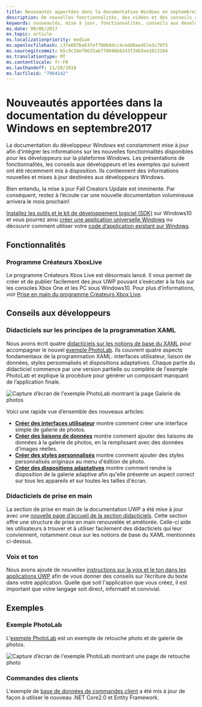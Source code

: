 ```yaml
---
title: Nouveautés apportées dans la documentation Windows en septembre2017 - Développer des applicationsUWP
description: De nouvelles fonctionnalités, des vidéos et des conseils aux développeurs ont été ajoutés à la documentation du développeur Windows10 en septembre2017.
keywords: nouveautés, mise à jour, fonctionnalités, conseils aux développeurs, Windows10, 1709
ms.date: 09/06/2017
ms.topic: article
ms.localizationpriority: medium
ms.openlocfilehash: c3fe097be63fef790b9dcc4cedd6ee457e3c79f5
ms.sourcegitcommit: b5c9c18e70625ab770946b8243f3465ee1013184
ms.translationtype: MT
ms.contentlocale: fr-FR
ms.lasthandoff: 11/28/2018
ms.locfileid: "7964142"
---
```

# <a name="whats-new-in-the-windows-developer-docs-in-september-2017"></a>Nouveautés apportées dans la documentation du développeur Windows en septembre2017

La documentation du développeur Windows est constamment mise à jour afin d'intégrer les informations sur les nouvelles fonctionnalités disponibles pour les développeurs sur la plateforme Windows. Les présentations de fonctionnalités, les conseils aux développeurs et les exemples qui suivent ont été récemment mis à disposition. Ils contiennent des informations nouvelles et mises à jour destinées aux développeurs Windows.

Bien entendu, la mise à jour Fall Creators Update est imminente. Par conséquent, restez à l’écoute car une nouvelle documentation volumineuse arrivera le mois prochain!

[Installez les outils et le kit de développement logiciel (SDK)](http://go.microsoft.com/fwlink/?LinkId=821431) sur Windows10 et vous pourrez ainsi [créer une application universelle Windows](../get-started/your-first-app.md) ou découvrir comment utiliser votre [code d’application existant sur Windows](../porting/index.md).

## <a name="features"></a>Fonctionnalités

### <a name="xbox-live-creators-program"></a>Programme Créateurs XboxLive

Le programme Créateurs Xbox Live est désormais lancé. Il vous permet de créer et de publier facilement des jeux UWP pouvant s’exécuter à la fois sur les consoles Xbox One et les PC sous Windows10. Pour plus d’informations, voir [Prise en main du programme Créateurs Xbox Live](../xbox-live/get-started-with-creators/get-started-with-xbox-live-creators.md).

## <a name="developer-guidance"></a>Conseils aux développeurs

### <a name="xaml-basics-tutorials"></a>Didacticiels sur les principes de la programmation XAML

Nous avons écrit quatre [didacticiels sur les notions de base du XAML](https://docs.microsoft.com/en-us/windows/uwp/get-started/xaml-basics-intro) pour accompagner le nouvel [exemple PhotoLab](https://github.com/Microsoft/Windows-appsample-photo-lab). Ils couvrent quatre aspects fondamentaux de la programmation XAML: interfaces utilisateur, liaison de données, styles personnalisés et dispositions adaptatives. Chaque partie du didacticiel commence par une version partielle ou complète de l'exemple PhotoLab et explique la procédure pour générer un composant manquant de l’application finale. 

![Capture d’écran de l'exemple PhotoLab montrant la page Galerie de photos](images/PhotoLab-gallery-page.png)  

Voici une rapide vue d’ensemble des nouveaux articles:

+ [**Créer des interfaces utilisateur**](https://docs.microsoft.com/en-us/windows/uwp/get-started/xaml-basics-ui) montre comment créer une interface simple de galerie de photos.
+ [**Créer des liaisons de données**](https://docs.microsoft.com/en-us/windows/uwp/get-started/xaml-basics-data-binding) montre comment ajouter des liaisons de données à la galerie de photos, en la remplissant avec des données d'images réelles.
+ [**Créer des styles personnalisés**](https://docs.microsoft.com/en-us/windows/uwp/get-started/xaml-basics-style) montre comment ajouter des styles personnalisés originaux au menu d'édition de photo.
+ [**Créer des dispositions adaptatives**](https://docs.microsoft.com/en-us/windows/uwp/get-started/xaml-basics-adaptive-layout) montre comment rendre la disposition de la galerie adaptive afin qu'elle présente un aspect correct sur tous les appareils et sur toutes les tailles d'écran.

### <a name="get-started-tutorials"></a>Didacticiels de prise en main

La section de prise en main de la documentation UWP a été mise à jour avec une [nouvelle page d’accueil de la section didacticiels](https://docs.microsoft.com/windows/uwp/get-started/create-uwp-apps). Cette section offre une structure de prise en main renouvelée et améliorée. Celle-ci aide les utilisateurs à trouver et à utiliser facilement des didacticiels qui leur conviennent, notamment ceux sur les notions de base du XAML mentionnés ci-dessus.

### <a name="voice-and-tone"></a>Voix et ton

Nous avons ajouté de nouvelles [instructions sur la voix et le ton dans les applications UWP](https://docs.microsoft.com/windows/uwp/in-app-help/voice-and-tone) afin de vous donner des conseils sur l’écriture du texte dans votre application. Quelle que soit l'application que vous créez, il est important que votre langage soit direct, informatif et convivial.

## <a name="samples"></a>Exemples

### <a name="photolab-sample"></a>Exemple PhotoLab

L'[exemple PhotoLab](https://github.com/Microsoft/windows-appsample-photo-lab) est un exemple de retouche photo et de galerie de photos.

![Capture d’écran de l'exemple PhotoLab montrant une page de retouche photo](images/PhotoLab-editing-page.png)  

### <a name="customer-orders"></a>Commandes des clients

L'exemple de [base de données de commandes client](https://github.com/Microsoft/Windows-appsample-customers-orders-database) a été mis à jour de façon à utiliser le nouveau .NET Core2.0 et Entity Framework.